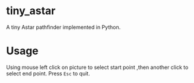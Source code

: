 # tiny_astar
A tiny Astar pathfinder implemented in Python.

# Usage

Using mouse left click on picture to select start point ,then another click to select end point.
Press ```Esc``` to quit.